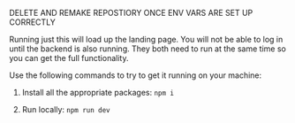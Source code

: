 DELETE AND REMAKE REPOSTIORY ONCE ENV VARS ARE SET UP CORRECTLY

Running just this will load up the landing page. You will not be able to log in until the backend is also running. They both need to run at the same time so you can get the full functionality.

Use the following commands to try to get it running on your machine:

1. Install all the appropriate packages:
`npm i`

2. Run locally:
`npm run dev`